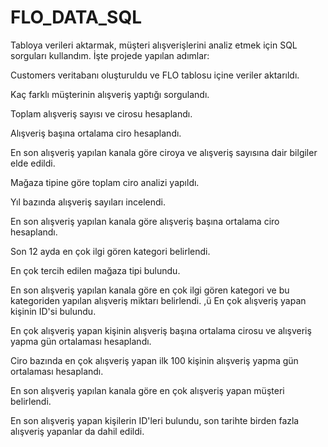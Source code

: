 # FLO_DATA_SQL
Tabloya verileri aktarmak, müşteri alışverişlerini analiz etmek için SQL sorguları kullandım. İşte projede yapılan adımlar:

Customers veritabanı oluşturuldu ve FLO tablosu içine veriler aktarıldı.

Kaç farklı müşterinin alışveriş yaptığı sorgulandı.

Toplam alışveriş sayısı ve cirosu hesaplandı.

Alışveriş başına ortalama ciro hesaplandı.

En son alışveriş yapılan kanala göre ciroya ve alışveriş sayısına dair bilgiler elde edildi.

Mağaza tipine göre toplam ciro analizi yapıldı.

Yıl bazında alışveriş sayıları incelendi.

En son alışveriş yapılan kanala göre alışveriş başına ortalama ciro hesaplandı.

Son 12 ayda en çok ilgi gören kategori belirlendi.

En çok tercih edilen mağaza tipi bulundu.

En son alışveriş yapılan kanala göre en çok ilgi gören kategori ve bu kategoriden yapılan alışveriş miktarı belirlendi.
,ü
En çok alışveriş yapan kişinin ID'si bulundu.

En çok alışveriş yapan kişinin alışveriş başına ortalama cirosu ve alışveriş yapma gün ortalaması hesaplandı.

Ciro bazında en çok alışveriş yapan ilk 100 kişinin alışveriş yapma gün ortalaması hesaplandı.

En son alışveriş yapılan kanala göre en çok alışveriş yapan müşteri belirlendi.

En son alışveriş yapan kişilerin ID'leri bulundu, son tarihte birden fazla alışveriş yapanlar da dahil edildi.


